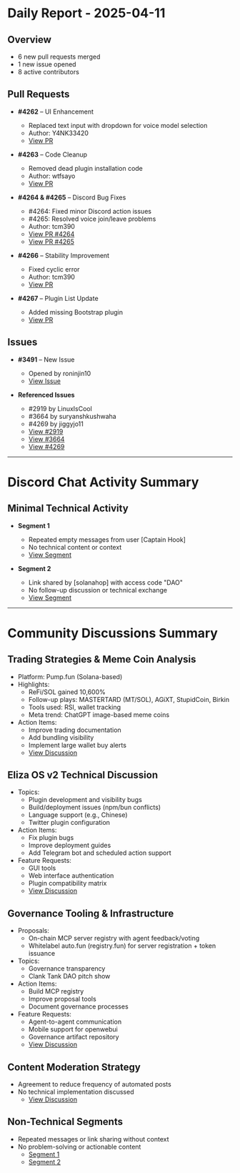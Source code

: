 # Daily Report - 2025-04-11

## Overview

- 6 new pull requests merged
- 1 new issue opened
- 8 active contributors

## Pull Requests

- **#4262** – UI Enhancement

  - Replaced text input with dropdown for voice model selection
  - Author: Y4NK33420
  - [View PR](https://github.com/elizaOS/eliza/pull/4262)

- **#4263** – Code Cleanup

  - Removed dead plugin installation code
  - Author: wtfsayo
  - [View PR](https://github.com/elizaOS/eliza/pull/4263)

- **#4264 & #4265** – Discord Bug Fixes

  - #4264: Fixed minor Discord action issues
  - #4265: Resolved voice join/leave problems
  - Author: tcm390
  - [View PR #4264](https://github.com/elizaOS/eliza/pull/4264)
  - [View PR #4265](https://github.com/elizaOS/eliza/pull/4265)

- **#4266** – Stability Improvement

  - Fixed cyclic error
  - Author: tcm390
  - [View PR](https://github.com/elizaOS/eliza/pull/4266)

- **#4267** – Plugin List Update
  - Added missing Bootstrap plugin
  - [View PR](https://github.com/elizaOS/eliza/pull/4267)

## Issues

- **#3491** – New Issue

  - Opened by roninjin10
  - [View Issue](https://github.com/elizaOS/eliza/issues/3491)

- **Referenced Issues**
  - #2919 by LinuxIsCool
  - #3664 by suryanshkushwaha
  - #4269 by jiggyjo11
  - [View #2919](https://github.com/elizaOS/eliza/issues/2919)
  - [View #3664](https://github.com/elizaOS/eliza/issues/3664)
  - [View #4269](https://github.com/elizaOS/eliza/issues/4269)

---

# Discord Chat Activity Summary

## Minimal Technical Activity

- **Segment 1**

  - Repeated empty messages from user [Captain Hook]
  - No technical content or context
  - [View Segment](https://discord.com/channels/1253563208833433701/1326603270893867064)

- **Segment 2**
  - Link shared by [solanahop] with access code "DAO"
  - No follow-up discussion or technical exchange
  - [View Segment](https://discord.com/channels/1253563208833433701/1300756641406521416)

---

# Community Discussions Summary

## Trading Strategies & Meme Coin Analysis

- Platform: Pump.fun (Solana-based)
- Highlights:
  - ReFi/SOL gained 10,600%
  - Follow-up plays: MASTERTARD (MT/SOL), AGiXT, StupidCoin, Birkin
  - Tools used: RSI, wallet tracking
  - Meta trend: ChatGPT image-based meme coins
- Action Items:
  - Improve trading documentation
  - Add bundling visibility
  - Implement large wallet buy alerts
  - [View Discussion](https://discord.com/channels/1253563208833433701/1299989396874854440)

## Eliza OS v2 Technical Discussion

- Topics:
  - Plugin development and visibility bugs
  - Build/deployment issues (npm/bun conflicts)
  - Language support (e.g., Chinese)
  - Twitter plugin configuration
- Action Items:
  - Fix plugin bugs
  - Improve deployment guides
  - Add Telegram bot and scheduled action support
- Feature Requests:
  - GUI tools
  - Web interface authentication
  - Plugin compatibility matrix
  - [View Discussion](https://discord.com/channels/1253563208833433701/1300025221834739744)

## Governance Tooling & Infrastructure

- Proposals:
  - On-chain MCP server registry with agent feedback/voting
  - Whitelabel auto.fun (registry.fun) for server registration + token issuance
- Topics:
  - Governance transparency
  - Clank Tank DAO pitch show
- Action Items:
  - Build MCP registry
  - Improve proposal tools
  - Document governance processes
- Feature Requests:
  - Agent-to-agent communication
  - Mobile support for openwebui
  - Governance artifact repository
  - [View Discussion](https://discord.com/channels/1253563208833433701/1301363808421543988)

## Content Moderation Strategy

- Agreement to reduce frequency of automated posts
- No technical implementation discussed
  - [View Discussion](https://discord.com/channels/1253563208833433701/1308149076893630555)

## Non-Technical Segments

- Repeated messages or link sharing without context
- No problem-solving or actionable content
  - [Segment 1](https://discord.com/channels/1253563208833433701/1326603270893867064)
  - [Segment 2](https://discord.com/channels/1253563208833433701/1300756641406521416)
